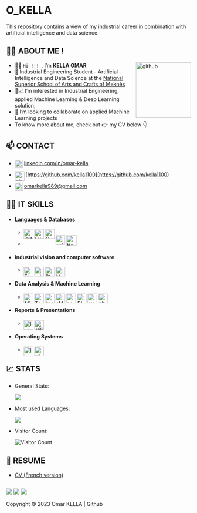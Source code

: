 # O_KELLA
This repository contains a view of my industrial career in combination with artificial intelligence and data science.

## 👨💼 __ABOUT ME__ !

<img align="right" alt="github" width="150px" src="https://avatars.githubusercontent.com/u/80822786?s=400&u=5eed70f4a96c6053f07fefb721f57031a5e0f8bb&v=4" />

- 👋👋 ```Hi !!! ```, I’m __KELLA OMAR__
- 🏫 Industrial Engineering Student - Artificial Intelligence and Data Science at the [National Superior School of Arts and Crafts of Meknès](http://www.ensam-umi.ac.ma/)
- 👀📈 I’m interested in Industrial Engineering, applied Machine Learning & Deep Learning solution,
- 💞️ I’m looking to collaborate on applied Machine Learning projects 
- To know more about me, check out 👉 my CV below 👇

## 📫 __CONTACT__

- [<img align="left" alt="LinkedIn" width="22px" src="https://cdn.jsdelivr.net/npm/simple-icons@v3/icons/linkedin.svg" />](http://linkedin.com/in/omar-kella) [linkedin.com/in/omar-kella](http://linkedin.com/in/omar-kella)

- [<img align="left" alt="github" width="26px" src="https://cdn.afterdawn.fi/v3/news/original/github-logo.png" />](https://github.com/kella1100)[https://github.com/kella1100](https://github.com/kella1100)

- [<img align="left" alt="gmail" width="22px" src="https://cdn.icon-icons.com/icons2/2428/PNG/96/gmail_black_logo_icon_147126.png" />](omarkella989@gmail.com)[omarkella989@gmail.com](omarkella989@gmail.com)


## 👩‍💻 __IT SKILLS__
  - #### Languages & Databases 
    - <img title="Python" align="left" alt="Python" width="26px" src="https://logos-download.com/wp-content/uploads/2016/10/Python_logo_icon.png" />
      <img title="C++" align="left" alt="C++" width="26px" src="https://freepngimg.com/thumb/c++/6-2-c++-free-download-png.png" />
      <img title="C#" align="left" alt="C sharp" width="26px" src="https://assets-global.website-files.com/5aa7081220a301f2a3644f3b/5c363b1f43fb7bbc94f002c3_Website_Reporting%20Language%20Icons_Csharp.png" />
      
    - <img title="SQL" align="left" alt="sql" width="26px" src="http://www.faceofit.com/wp-content/uploads/2016/04/logoAzureSql.png" />
      <img title="Hadoop" align="lift" alt="Hadoop" width="28px" hight="26px" src="https://www.meme-arsenal.com/memes/d4b66991745a34cdb4a60fa4b33786a0.jpg" />

    
    
  - #### industrial vision and computer software
    - <img title="Flexsim" align="left" alt="Flexsim" width="26px" src="https://encrypted-tbn0.gstatic.com/images?q=tbn:ANd9GcR0AdVRITEXiU4yRcVc9_kplyNmDPgx9X0OpnGQgz3gRq70YFAjB4TVjaCFdeVCVfbOsZE&usqp=CAU" />
      <img title="adaptive vision" align="left" alt="adaptive vision" width="26px" src="https://www.automation.com/getmedia/3f854707-22f0-45d9-83e1-164a515f4b7f/Logo_AdaptiveVisionStudio4" />
      <img title="step7" align="left" alt="Step 7" width="26px" src="http://www.easyedge.io/wp-content/uploads/2021/04/Siemens-S7.jpg" />
      <img title="Matlab" align="left" alt="Matlab" width="26px" src="https://upload.wikimedia.org/wikipedia/commons/2/21/Matlab_Logo.png" />

    
  - #### Data Analysis & Machine Learning
    - <img title="Minitab" align="left" alt="Minitab" width="26px" src="http://sixsigmablackbelt.s3-ap-southeast-1.amazonaws.com/production/assets/minitab-17-mark-0a60822261c3a7d59495526f7d99a405.png" />
      <img title="Tensor Flow" align="left" alt="Tonsorflow" width="26px" src="https://s1.qwant.com/thumbr/0x380/2/5/8ac02d09475618730fa459cbc881fe21c0a06b1f012f14514a72794bbfd304/1*iDQvKoz7gGHc6YXqvqWWZQ.png?u=https%3A%2F%2Fcdn-images-1.medium.com%2Fmax%2F1200%2F1*iDQvKoz7gGHc6YXqvqWWZQ.png&q=0&b=1&p=0&a=0" />
      <img title="Keras" align="left" alt="keras" width="26px" src="http://adventuresinmachinelearning.com/wp-content/uploads/2017/05/keras-logo-small-wb-1.png" />
      <img title="SkLearn" align="left" alt="sklearn" width="26px" src="https://hadrienj.github.io/assets/images/icons/sklearn.png" />
      <img title="pandas" align="left" alt="pandas" width="26px" src="https://seeklogo.com/images/P/pandas-logo-776F6D45BB-seeklogo.com.png"/>
      <img title="power bi" align="left" alt="BI" width="26px" src="https://store-images.s-microsoft.com/image/apps.9729.14405452487353876.a6612b1c-3bfc-46da-ad7e-0dd83b65757d.be9b17fe-9781-42f6-9a3e-4914ef774843?mode=scale&q=90&h=300&w=300" />
      <img title="Numpy" align="left" alt="numpy" width="26px" src="http://teaching.mrsharky.com/theme/icons/numpy_icon.png" />
      <img title="Matplotlib" align="left" alt="plt" width="26px" src="https://upload.wikimedia.org/wikipedia/commons/thumb/0/01/Created_with_Matplotlib-logo.svg/1200px-Created_with_Matplotlib-logo.svg.png" />
    
  - #### Reports & Presentations
    - <img title="LaTeX" align="left" alt="latex" width="26px" src="https://upload.wikimedia.org/wikipedia/commons/thumb/9/95/TeXShop_icon.png/600px-TeXShop_icon.png" />
      <img title="Pack Office" align="left" alt="office" width="26px" src="https://icons.iconarchive.com/icons/blackvariant/button-ui-microsoft-office-apps/1024/Microsoft-Office-icon.png" />

  - #### Operating Systems
    - <img title="docker" align="left" alt="linux" width="26px" src="https://www.1min30.com/wp-content/uploads/2018/05/Logo-Docker-1.jpg" />
      <img title="Windows" align="left" alt="windows" width="26px" src="https://www.shareicon.net/data/512x512/2015/09/16/101922_windows_512x512.png" /> 


## 📈 __STATS__
  - General Stats:
  
    <img align="center" src="https://github-readme-stats.vercel.app/api?username=kella1100&theme=algolia&show_icons=true" />

  - Most used Languages:
  
    <img align="center" src="https://github-readme-stats.vercel.app/api/top-langs/?username=kella1100&layout=compact&theme=algolia&show_icons=true" />

  - Visitor Count: 
  
    ![Visitor Count](https://profile-counter.glitch.me/{kella1100}/count.svg)


## 📝 __RESUME__
- <a href="https://drive.google.com/file/d/170a7WZLplJIdTLgMGFMrC0dIqbgKO5PA/view?usp=sharing" target="_blank">CV (French version)</a>

##

![](https://img.shields.io/badge/GitHub-100000?style=for-the-badge&logo=github&logoColor=white)
![](https://img.shields.io/badge/LinkedIn-0077B5?style=for-the-badge&logo=linkedin&logoColor=white)
![](https://img.shields.io/badge/Windows-0078D6?style=for-the-badge&logo=windows&logoColor=white)

Copyright © 2023 Omar KELLA | Github
